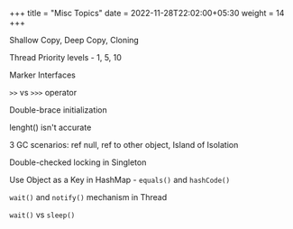+++
title = "Misc Topics"
date =  2022-11-28T22:02:00+05:30
weight = 14
+++

Shallow Copy, Deep Copy, Cloning

Thread Priority levels - 1, 5, 10

Marker Interfaces

`>>` vs `>>>` operator

Double-brace initialization

lenght() isn't accurate

3 GC scenarios: ref null, ref to other object, Island of Isolation

Double-checked locking in Singleton

Use Object as a Key in HashMap - `equals()` and `hashCode()`

`wait()` and `notify()` mechanism in Thread

`wait()` vs `sleep()`
